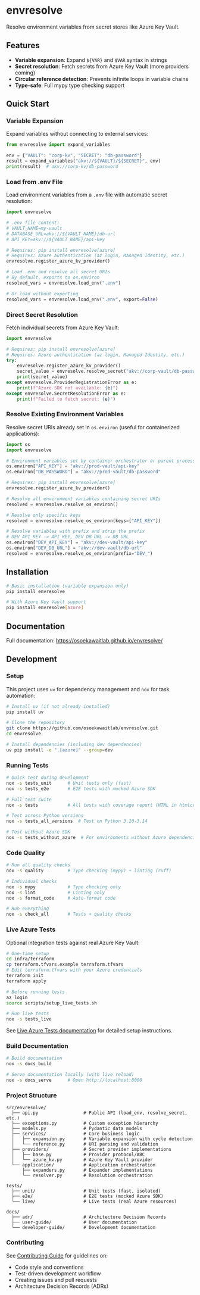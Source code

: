 # envresolve

Resolve environment variables from secret stores like Azure Key Vault.

## Features

- **Variable expansion**: Expand `${VAR}` and `$VAR` syntax in strings
- **Secret resolution**: Fetch secrets from Azure Key Vault (more providers coming)
- **Circular reference detection**: Prevents infinite loops in variable chains
- **Type-safe**: Full mypy type checking support

## Quick Start

### Variable Expansion

Expand variables without connecting to external services:

```python
from envresolve import expand_variables

env = {"VAULT": "corp-kv", "SECRET": "db-password"}
result = expand_variables("akv://${VAULT}/${SECRET}", env)
print(result)  # akv://corp-kv/db-password
```

### Load from .env File

Load environment variables from a `.env` file with automatic secret resolution:

```python
import envresolve

# .env file content:
# VAULT_NAME=my-vault
# DATABASE_URL=akv://${VAULT_NAME}/db-url
# API_KEY=akv://${VAULT_NAME}/api-key

# Requires: pip install envresolve[azure]
# Requires: Azure authentication (az login, Managed Identity, etc.)
envresolve.register_azure_kv_provider()

# Load .env and resolve all secret URIs
# By default, exports to os.environ
resolved_vars = envresolve.load_env(".env")

# Or load without exporting
resolved_vars = envresolve.load_env(".env", export=False)
```

### Direct Secret Resolution

Fetch individual secrets from Azure Key Vault:

```python
import envresolve

# Requires: pip install envresolve[azure]
# Requires: Azure authentication (az login, Managed Identity, etc.)
try:
    envresolve.register_azure_kv_provider()
    secret_value = envresolve.resolve_secret("akv://corp-vault/db-password")
    print(secret_value)
except envresolve.ProviderRegistrationError as e:
    print(f"Azure SDK not available: {e}")
except envresolve.SecretResolutionError as e:
    print(f"Failed to fetch secret: {e}")
```

### Resolve Existing Environment Variables

Resolve secret URIs already set in `os.environ` (useful for containerized applications):

```python
import os
import envresolve

# Environment variables set by container orchestrator or parent process
os.environ["API_KEY"] = "akv://prod-vault/api-key"
os.environ["DB_PASSWORD"] = "akv://prod-vault/db-password"

# Requires: pip install envresolve[azure]
envresolve.register_azure_kv_provider()

# Resolve all environment variables containing secret URIs
resolved = envresolve.resolve_os_environ()

# Resolve only specific keys
resolved = envresolve.resolve_os_environ(keys=["API_KEY"])

# Resolve variables with prefix and strip the prefix
# DEV_API_KEY -> API_KEY, DEV_DB_URL -> DB_URL
os.environ["DEV_API_KEY"] = "akv://dev-vault/api-key"
os.environ["DEV_DB_URL"] = "akv://dev-vault/db-url"
resolved = envresolve.resolve_os_environ(prefix="DEV_")
```

## Installation

```bash
# Basic installation (variable expansion only)
pip install envresolve

# With Azure Key Vault support
pip install envresolve[azure]
```

## Documentation

Full documentation: https://osoekawaitlab.github.io/envresolve/

## Development

### Setup

This project uses `uv` for dependency management and `nox` for task automation:

```bash
# Install uv (if not already installed)
pip install uv

# Clone the repository
git clone https://github.com/osoekawaitlab/envresolve.git
cd envresolve

# Install dependencies (including dev dependencies)
uv pip install -e ".[azure]" --group=dev
```

### Running Tests

```bash
# Quick test during development
nox -s tests_unit      # Unit tests only (fast)
nox -s tests_e2e       # E2E tests with mocked Azure SDK

# Full test suite
nox -s tests           # All tests with coverage report (HTML in htmlcov/)

# Test across Python versions
nox -s tests_all_versions  # Test on Python 3.10-3.14

# Test without Azure SDK
nox -s tests_without_azure  # For environments without Azure dependencies
```

### Code Quality

```bash
# Run all quality checks
nox -s quality         # Type checking (mypy) + linting (ruff)

# Individual checks
nox -s mypy            # Type checking only
nox -s lint            # Linting only
nox -s format_code     # Auto-format code

# Run everything
nox -s check_all       # Tests + quality checks
```

### Live Azure Tests

Optional integration tests against real Azure Key Vault:

```bash
# One-time setup
cd infra/terraform
cp terraform.tfvars.example terraform.tfvars
# Edit terraform.tfvars with your Azure credentials
terraform init
terraform apply

# Before running tests
az login
source scripts/setup_live_tests.sh

# Run live tests
nox -s tests_live
```

See [Live Azure Tests documentation](https://osoekawaitlab.github.io/envresolve/developer-guide/live-tests/) for detailed setup instructions.

### Build Documentation

```bash
# Build documentation
nox -s docs_build

# Serve documentation locally (with live reload)
nox -s docs_serve      # Open http://localhost:8000
```

### Project Structure

```text
src/envresolve/
  ├── api.py                 # Public API (load_env, resolve_secret, etc.)
  ├── exceptions.py          # Custom exception hierarchy
  ├── models.py              # Pydantic data models
  ├── services/              # Core business logic
  │   ├── expansion.py       # Variable expansion with cycle detection
  │   └── reference.py       # URI parsing and validation
  ├── providers/             # Secret provider implementations
  │   ├── base.py            # Provider protocol/ABC
  │   └── azure_kv.py        # Azure Key Vault provider
  └── application/           # Application orchestration
      ├── expanders.py       # Expander implementations
      └── resolver.py        # Resolution orchestration

tests/
  ├── unit/                  # Unit tests (fast, isolated)
  ├── e2e/                   # E2E tests (mocked Azure SDK)
  └── live/                  # Live tests (real Azure resources)

docs/
  ├── adr/                   # Architecture Decision Records
  ├── user-guide/            # User documentation
  └── developer-guide/       # Development documentation
```

### Contributing

See [Contributing Guide](https://osoekawaitlab.github.io/envresolve/contributing/) for guidelines on:

- Code style and conventions
- Test-driven development workflow
- Creating issues and pull requests
- Architecture Decision Records (ADRs)

